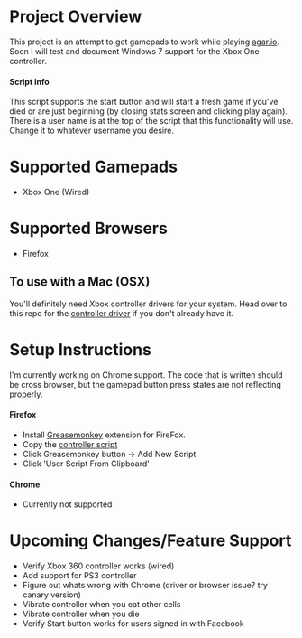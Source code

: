 # Project Overview
This project is an attempt to get gamepads to work while playing [agar.io].  Soon I will test and document Windows 7 support for the Xbox One controller.

#### Script info
This script supports the start button and will start a fresh game if you've died or are just beginning (by closing stats screen and clicking play again).  There is a user name is at the top of the script that this functionality will use.  Change it to whatever username you desire.

# Supported Gamepads
- Xbox One (Wired)

# Supported Browsers
- Firefox

## To use with a Mac (OSX)
You'll definitely need Xbox controller drivers for your system.  Head over to this repo for the [controller driver] if you don't already have it.

# Setup Instructions
I'm currently working on Chrome support.  The code that is written should be cross browser, but the gamepad button press states are not reflecting properly.

#### Firefox
- Install [Greasemonkey] extension for FireFox.
- Copy the [controller script]
- Click Greasemonkey button -> Add New Script
- Click 'User Script From Clipboard'

#### Chrome
- Currently not supported

# Upcoming Changes/Feature Support
- Verify Xbox 360 controller works (wired)
- Add support for PS3 controller
- Figure out whats wrong with Chrome (driver or browser issue?  try canary version)
- Vibrate controller when you eat other cells
- Vibrate controller when you die
- Verify Start button works for users signed in with Facebook

[agar.io]: http://agar.io
[controller driver]: https://goo.gl/y2Iu0X
[controller script]: https://github.com/dhesson/agariopad/blob/master/agario_controller.js
[Greasemonkey]: https://addons.mozilla.org/en-us/firefox/addon/greasemonkey/